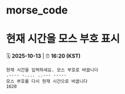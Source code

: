 # morse_code
# 현재 시간을 모스 부호 표시
<!-- MORSE_TIME_START -->
🗓️ **2025-10-13** | ⏰ **16:20 (KST)**

```
현재 시간을 입력하세요. 모스 부호로 바꿉니다
.---- -.... ..--- -----
모스 부호를 다시 현재 시간으로 바꿉니다
1620
```
<!-- MORSE_TIME_END -->
